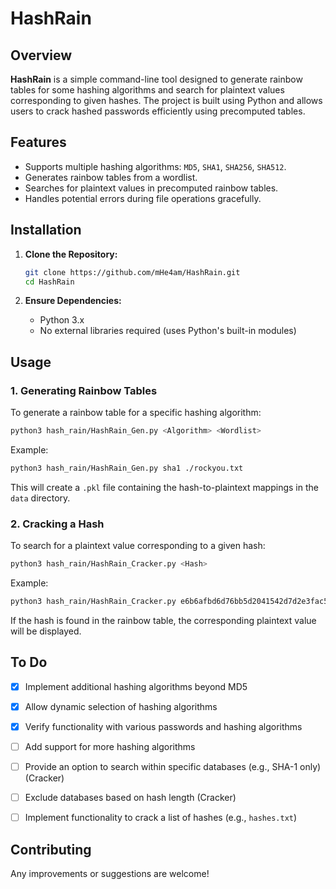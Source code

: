 # HashRain

## Overview

**HashRain** is a simple command-line tool designed to generate rainbow tables for some hashing algorithms and search for plaintext values corresponding to given hashes. The project is built using Python and allows users to crack hashed passwords efficiently using precomputed tables.


## Features

- Supports multiple hashing algorithms: `MD5`, `SHA1`, `SHA256`, `SHA512`.
- Generates rainbow tables from a wordlist.
- Searches for plaintext values in precomputed rainbow tables.
- Handles potential errors during file operations gracefully.


## Installation

1. **Clone the Repository:**
   ```bash
   git clone https://github.com/mHe4am/HashRain.git
   cd HashRain
   ```

2. **Ensure Dependencies:**
   - Python 3.x
   - No external libraries required (uses Python's built-in modules)


## Usage

### 1. Generating Rainbow Tables

To generate a rainbow table for a specific hashing algorithm:

```bash
python3 hash_rain/HashRain_Gen.py <Algorithm> <Wordlist>
```

Example:
```bash
python3 hash_rain/HashRain_Gen.py sha1 ./rockyou.txt
```

This will create a `.pkl` file containing the hash-to-plaintext mappings in the `data` directory.

### 2. Cracking a Hash

To search for a plaintext value corresponding to a given hash:

```bash
python3 hash_rain/HashRain_Cracker.py <Hash>
```

Example:
```bash
python3 hash_rain/HashRain_Cracker.py e6b6afbd6d76bb5d2041542d7d2e3fac5bb05593
```

If the hash is found in the rainbow table, the corresponding plaintext value will be displayed.


## To Do
- [x] Implement additional hashing algorithms beyond MD5
- [x] Allow dynamic selection of hashing algorithms
- [x] Verify functionality with various passwords and hashing algorithms
- [ ] Add support for more hashing algorithms
- [ ] Provide an option to search within specific databases (e.g., SHA-1 only) (Cracker)
- [ ] Exclude databases based on hash length (Cracker)
- [ ] Implement functionality to crack a list of hashes (e.g., `hashes.txt`)


## Contributing

Any improvements or suggestions are welcome!
